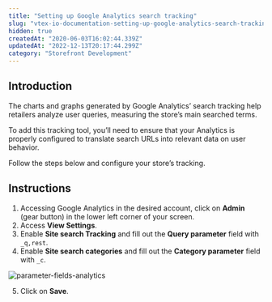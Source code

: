 ```yaml
---
title: "Setting up Google Analytics search tracking"
slug: "vtex-io-documentation-setting-up-google-analytics-search-tracking"
hidden: true
createdAt: "2020-06-03T16:02:44.339Z"
updatedAt: "2022-12-13T20:17:44.299Z"
category: "Storefront Development"
---
```


## Introduction

The charts and graphs generated by Google Analytics’ search tracking help retailers analyze user queries, measuring the store’s main searched terms.

To add this tracking tool, you’ll need to ensure that your Analytics is properly configured to translate search URLs into relevant data on user behavior.

Follow the steps below and configure your store’s tracking.

## Instructions

1. Accessing Google Analytics in the desired account, click on **Admin** (gear button) in the lower left corner of your screen.
2. Access **View Settings**.
3. Enable **Site search Tracking** and fill out the **Query parameter** field with `_q,rest`.
4. Enable **Site search categories** and fill out the **Category parameter** field with `_c`.

![parameter-fields-analytics](https://cdn.jsdelivr.net/gh/vtexdocs/dev-portal-content@main/images/vtex-io-documentation-setting-up-google-analytics-search-tracking-0.png)

5. Click on **Save**.
